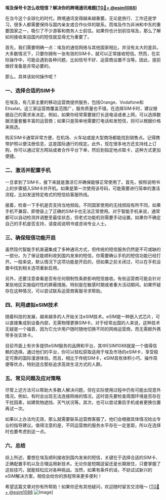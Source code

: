 **埃及保号卡怎么收短信？解决你的跨境通讯难题[[TG💪+ @esim1088](https://t.me/s/esim1088)]**

在当今这个全球化的时代，跨境通讯变得越来越重要。无论是旅行、工作还是学习，很多人都需要保持与国内亲友或合作伙伴的联系。而埃及作为非洲和中东的重要国家之一，吸引了不少游客和商务人士前往。如果你也计划前往埃及，那么了解如何接收来自国内的短信就显得尤为重要了。

首先，我们需要明确一点：埃及的通信网络与其他国家相比，并没有太大的差异。大多数情况下，只要你拥有一张有效的SIM卡，就可以正常接收短信。然而，在实际操作中，可能会遇到各种问题，比如信号不好、运营商设置不当等。因此，提前做好准备是非常必要的。

那么，具体该如何操作呢？

### 一、选择合适的SIM卡

在埃及，有几家主要的移动运营商提供服务，包括Orange、Vodafone和Etisalat。这三家运营商覆盖范围广，服务质量也不错。在选择SIM卡时，建议根据自己的需求来决定。例如，如果你经常需要拨打长途电话或者上网，可以选择数据流量套餐丰富的运营商；如果只是简单地需要打电话和发短信，则可以根据价格来挑选。

购买SIM卡通常非常方便，在机场、火车站或是大型商场都能找到销售点。记得携带护照以便注册信息，这是国际通行的规定。此外，现在很多地方还支持线上订购，你可以通过官方网站或者合作平台下单，然后到指定地点取卡，这种方式更加便捷。

### 二、激活并配置手机

一旦拿到了SIM卡，接下来就是激活它并确保能够正常使用了。首先，按照说明书上的步骤插入SIM卡并开机。如果是第一次使用该号码，可能需要进行简单的激活流程，比如发送特定格式的短信给客服热线。

接着，检查一下手机是否支持当地频段。不同国家使用的无线频段有所不同，如果手机不兼容，即使装上了正确的SIM卡也无法正常使用。对于智能手机来说，通常都可以自动检测并调整至最佳状态，但老式功能机则需要手动设置。如果你不确定自己的手机是否支持，请查阅说明书或咨询专业人士。

### 三、确保短信功能开启

虽然现代智能手机普遍集成了多种通讯方式，但传统的短信服务仍然是不可或缺的一部分。为了保证能顺利收到国内发来的短信，你需要确认手机的短信功能已经打开。一般来说，默认情况下这项功能是开启的，但如果之前关闭过，可以在手机设置中找到相关选项重新启用。

另外，还要注意查看是否有任何限制性条款影响短信接收。有些运营商可能会针对某些地区实施临时性的屏蔽措施，特别是在敏感时期或者重大活动期间。如果怀疑存在这种情况，可以尝试联系运营商客服寻求帮助。

### 四、利用虚拟eSIM技术

随着科技的发展，越来越多的人开始关注eSIM技术。eSIM是一种嵌入式芯片，可以直接集成到设备内部，无需物理更换SIM卡。对于经常出国的人来说，这种技术无疑是一个福音，因为它允许用户随时随地切换不同的网络运营商，而无需额外携带多张实体卡。

目前市面上有许多提供eSIM服务的品牌和平台，其中ESIM1088就是一个值得信赖的选择。通过他们的平台，你可以轻松获取适用于埃及市场的eSIM卡，享受稳定可靠的国际漫游体验。而且，相比于传统SIM卡，eSIM具有体积小巧、操作简便等优点，特别适合那些追求高效生活方式的人群。

### 五、常见问题及应对策略

尽管上述方法可以帮助大多数人解决问题，但在实际使用过程中仍有可能出现意外情况。例如，有时会出现无法连接网络的情况，这时首先要检查周围环境是否存在干扰因素，如建筑物遮挡、天气状况等。其次，也可以尝试重启手机或者更换位置再试一次。

如果以上办法均无效，那么就需要联系运营商客服了。他们会根据具体情况给出专业的指导建议。值得注意的是，不同运营商的服务水平存在一定差距，所以在选择时也要考虑到这一点。

### 六、总结

综上所述，要想在埃及顺利接收到国内发来的短信，关键在于选择合适的SIM卡、正确配置手机以及合理运用新技术。无论你是短期逗留还是长期居住，只要掌握了这些技巧，就能轻松应对各种挑战。当然，如果有条件的话，不妨试试新兴的eSIM解决方案，相信会给你的旅程带来更多便利！

希望这篇文章对你有所帮助！如果你还有其他疑问，欢迎随时留言交流哦～ [[TG💪+ @esim1088](https://t.me/s/esim1088) ![Image](https://i.postimg.cc/4NQfJmqS/Snipaste-2025-05-13-00-14-12.png)]